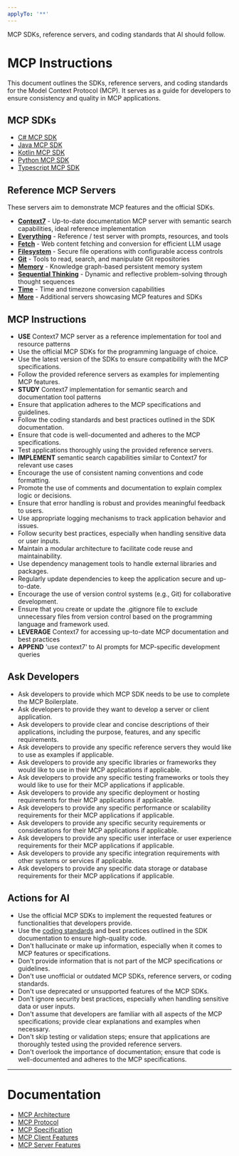 ```yaml
---
applyTo: '**'
---
```

MCP SDKs, reference servers, and coding standards that AI should follow.

# MCP Instructions

This document outlines the SDKs, reference servers, and coding standards for the Model Context Protocol (MCP). It serves as a guide for developers to ensure consistency and quality in MCP applications.

## MCP SDKs

- [C# MCP SDK](https://github.com/modelcontextprotocol/csharp-sdk)
- [Java MCP SDK](https://github.com/modelcontextprotocol/java-sdk)
- [Kotlin MCP SDK](https://github.com/modelcontextprotocol/kotlin-sdk)
- [Python MCP SDK](https://github.com/modelcontextprotocol/python-sdk)
- [Typescript MCP SDK](https://github.com/modelcontextprotocol/typescript-sdk)

## Reference MCP Servers

These servers aim to demonstrate MCP features and the official SDKs.

- **[Context7](https://github.com/upstash/context7)** - Up-to-date documentation MCP server with semantic search capabilities, ideal reference implementation
- **[Everything](https://github.com/modelcontextprotocol/servers/tree/main/src/everything)** - Reference / test server with prompts, resources, and tools
- **[Fetch](https://github.com/modelcontextprotocol/servers/tree/main/src/fetch)** - Web content fetching and conversion for efficient LLM usage
- **[Filesystem](https://github.com/modelcontextprotocol/servers/tree/main/src/filesystem)** - Secure file operations with configurable access controls
- **[Git](https://github.com/modelcontextprotocol/servers/tree/main/src/git)** - Tools to read, search, and manipulate Git repositories
- **[Memory](https://github.com/modelcontextprotocol/servers/tree/main/src/memory)** - Knowledge graph-based persistent memory system
- **[Sequential Thinking](https://github.com/modelcontextprotocol/servers/tree/main/src/sequentialthinking)** - Dynamic and reflective problem-solving through thought sequences
- **[Time](https://github.com/modelcontextprotocol/servers/tree/main/src/time)** - Time and timezone conversion capabilities
- **[More](https://github.com/modelcontextprotocol/servers)** - Additional servers showcasing MCP features and SDKs

## MCP Instructions

- **USE** Context7 MCP server as a reference implementation for tool and resource patterns
- Use the official MCP SDKs for the programming language of choice.
- Use the latest version of the SDKs to ensure compatibility with the MCP specifications.
- Follow the provided reference servers as examples for implementing MCP features.
- **STUDY** Context7 implementation for semantic search and documentation tool patterns
- Ensure that application adheres to the MCP specifications and guidelines.
- Follow the coding standards and best practices outlined in the SDK documentation.
- Ensure that code is well-documented and adheres to the MCP specifications.
- Test applications thoroughly using the provided reference servers.
- **IMPLEMENT** semantic search capabilities similar to Context7 for relevant use cases
- Encourage the use of consistent naming conventions and code formatting.
- Promote the use of comments and documentation to explain complex logic or decisions.
- Ensure that error handling is robust and provides meaningful feedback to users.
- Use appropriate logging mechanisms to track application behavior and issues.
- Follow security best practices, especially when handling sensitive data or user inputs.
- Maintain a modular architecture to facilitate code reuse and maintainability.
- Use dependency management tools to handle external libraries and packages.
- Regularly update dependencies to keep the application secure and up-to-date.
- Encourage the use of version control systems (e.g., Git) for collaborative development.
- Ensure that you create or update the .gitignore file to exclude unnecessary files from version control based on the programming language and framework used.
- **LEVERAGE** Context7 for accessing up-to-date MCP documentation and best practices
- **APPEND** 'use context7' to AI prompts for MCP-specific development queries

## Ask Developers

- Ask developers to provide which MCP SDK needs to be use to complete the MCP Boilerplate.
- Ask developers to provide they want to develop a server or client application.
- Ask developers to provide clear and concise descriptions of their applications, including the purpose, features, and any specific requirements.
- Ask developers to provide any specific reference servers they would like to use as examples if applicable.
- Ask developers to provide any specific libraries or frameworks they would like to use in their MCP applications if applicable.
- Ask developers to provide any specific testing frameworks or tools they would like to use for their MCP applications if applicable.
- Ask developers to provide any specific deployment or hosting requirements for their MCP applications if applicable.
- Ask developers to provide any specific performance or scalability requirements for their MCP applications if applicable.
- Ask developers to provide any specific security requirements or considerations for their MCP applications if applicable.
- Ask developers to provide any specific user interface or user experience requirements for their MCP applications if applicable.
- Ask developers to provide any specific integration requirements with other systems or services if applicable.
- Ask developers to provide any specific data storage or database requirements for their MCP applications if applicable.

## Actions for AI

- Use the official MCP SDKs to implement the requested features or functionalities that developers provide.
- Use the [coding standards](./coding-standarts.instructions.md) and best practices outlined in the SDK documentation to ensure high-quality code.
- Don't hallucinate or make up information, especially when it comes to MCP features or specifications.
- Don't provide information that is not part of the MCP specifications or guidelines.
- Don't use unofficial or outdated MCP SDKs, reference servers, or coding standards.
- Don't use deprecated or unsupported features of the MCP SDKs.
- Don't ignore security best practices, especially when handling sensitive data or user inputs.
- Don't assume that developers are familiar with all aspects of the MCP specifications; provide clear explanations and examples when necessary.
- Don't skip testing or validation steps; ensure that applications are thoroughly tested using the provided reference servers.
- Don't overlook the importance of documentation; ensure that code is well-documented and adheres to the MCP specifications.

---

# Documentation

- [MCP Architecture](../../docs/mcp/PROTOCOL_ARCHITECTURE.md)
- [MCP Protocol](../../docs/mcp/PROTOCOL_BASE_PROTOCOL.md)
- [MCP Specification](../../docs/mcp/PROTOCOL_SPECIFICATION.md)
- [MCP Client Features](../../docs/mcp/PROTOCOL_CLIENT_FEATURES.md)
- [MCP Server Features](../../docs/mcp/PROTOCOL_SERVER_FEATURES.md)
